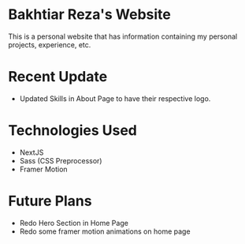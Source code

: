 # Bakhtiar Reza's Website

This is a personal website that has information containing my personal projects, experience, etc.

# Recent Update
- Updated Skills in About Page to have their respective logo.

# Technologies Used
- NextJS
- Sass (CSS Preprocessor)
- Framer Motion

# Future Plans
- Redo Hero Section in Home Page
- Redo some framer motion animations on home page